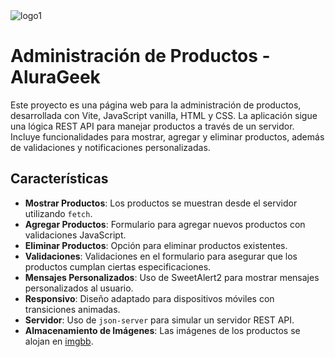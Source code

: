 ![logo1](https://github.com/Gerts18/AluraGeek/assets/105231388/871f3e4e-526a-42c7-82a4-30170db91bd9)<svg width="374" height="56" viewBox="0 0 374 56" fill="none" xmlns="http://www.w3.org/2000/svg" xmlns:xlink="http://www.w3.org/1999/xlink">

<h1>Administración de Productos - AluraGeek</h1>
<p>
Este proyecto es una página web para la administración de productos, desarrollada con Vite, JavaScript vanilla, HTML y CSS. La aplicación sigue una lógica REST API para manejar productos a través de un servidor. Incluye funcionalidades para mostrar, agregar y eliminar productos, además de validaciones y notificaciones personalizadas.
</p>

<h2>Características</h2>
<ul>
    <li><strong>Mostrar Productos</strong>: Los productos se muestran desde el servidor utilizando <code>fetch</code>.</li>
    <li><strong>Agregar Productos</strong>: Formulario para agregar nuevos productos con validaciones JavaScript.</li>
    <li><strong>Eliminar Productos</strong>: Opción para eliminar productos existentes.</li>
    <li><strong>Validaciones</strong>: Validaciones en el formulario para asegurar que los productos cumplan ciertas especificaciones.</li>
    <li><strong>Mensajes Personalizados</strong>: Uso de SweetAlert2 para mostrar mensajes personalizados al usuario.</li>
    <li><strong>Responsivo</strong>: Diseño adaptado para dispositivos móviles con transiciones animadas.</li>
    <li><strong>Servidor</strong>: Uso de <code>json-server</code> para simular un servidor REST API.</li>
    <li><strong>Almacenamiento de Imágenes</strong>: Las imágenes de los productos se alojan en <a href="https://imgbb.com/">imgbb</a>.</li>
</ul>
